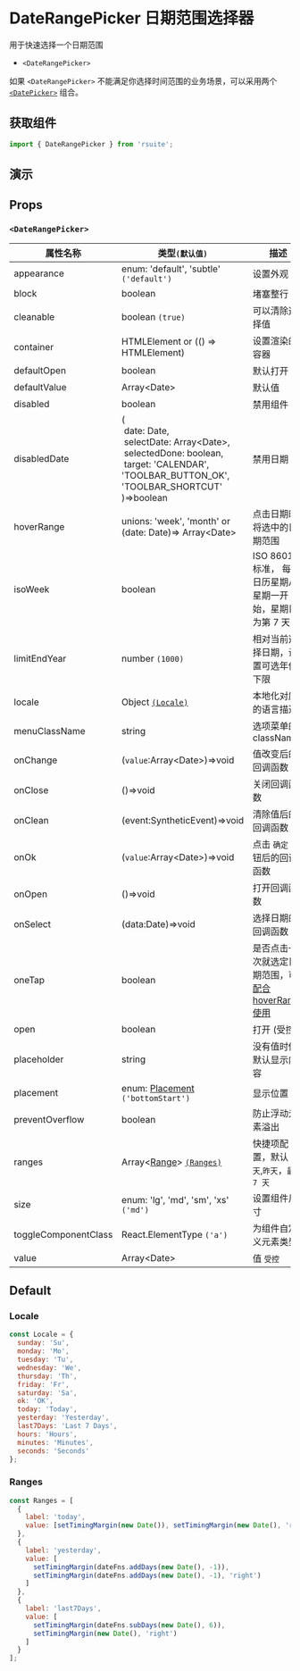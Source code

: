 # DateRangePicker 日期范围选择器

用于快速选择一个日期范围

- `<DateRangePicker>`

如果 `<DateRangePicker>` 不能满足你选择时间范围的业务场景，可以采用两个 [`<DatePicker>`](./date-picker#选择范围) 组合。

## 获取组件

```js
import { DateRangePicker } from 'rsuite';
```

## 演示

<!--{demo}-->

## Props

### `<DateRangePicker>`

| 属性名称             | 类型`(默认值)`                                                                                                                                                                              | 描述                                                            |
| -------------------- | ------------------------------------------------------------------------------------------------------------------------------------------------------------------------------------------- | --------------------------------------------------------------- |
| appearance           | enum: 'default', 'subtle' `('default')`                                                                                                                                                     | 设置外观                                                        |
| block                | boolean                                                                                                                                                                                     | 堵塞整行                                                        |
| cleanable            | boolean `(true)`                                                                                                                                                                            | 可以清除选择值                                                  |
| container            | HTMLElement or (() => HTMLElement)                                                                                                                                                          | 设置渲染的容器                                                  |
| defaultOpen          | boolean                                                                                                                                                                                     | 默认打开                                                        |
| defaultValue         | Array&lt;Date&gt;                                                                                                                                                                           | 默认值                                                          |
| disabled             | boolean                                                                                                                                                                                     | 禁用组件                                                        |
| disabledDate         | (<br/>&nbsp;date: Date,<br/> &nbsp;selectDate: Array&lt;Date&gt;,<br/> &nbsp;selectedDone: boolean, <br/> &nbsp;target: 'CALENDAR', 'TOOLBAR_BUTTON_OK', 'TOOLBAR_SHORTCUT' <br/>)=>boolean | 禁用日期                                                        |
| hoverRange           | unions: 'week', 'month' or (date: Date)=> Array&lt;Date&gt;                                                                                                                                 | 点击日期时将选中的日期范围                                      |
| isoWeek              | boolean                                                                                                                                                                                     | ISO 8601 标准， 每个日历星期从星期一开始，星期日为第 7 天       |
| limitEndYear         | number `(1000)`                                                                                                                                                                             | 相对当前选择日期，设置可选年份下限                              |
| locale               | Object [`(Locale)`](#Locale)                                                                                                                                                                | 本地化对应的语言描述                                            |
| menuClassName        | string                                                                                                                                                                                      | 选项菜单的 className                                            |
| onChange             | (`value`:Array&lt;Date&gt;)=>void                                                                                                                                                           | 值改变后的回调函数                                              |
| onClose              | ()=>void                                                                                                                                                                                    | 关闭回调函数                                                    |
| onClean              | (event:SyntheticEvent)=>void                                                                                                                                                                | 清除值后的回调函数                                              |
| onOk                 | (`value`:Array&lt;Date&gt;)=>void                                                                                                                                                           | 点击 `确定` 按钮后的回调函数                                    |
| onOpen               | ()=>void                                                                                                                                                                                    | 打开回调函数                                                    |
| onSelect             | (data:Date)=>void                                                                                                                                                                           | 选择日期的回调函数                                              |
| oneTap               | boolean                                                                                                                                                                                     | 是否点击一次就选定日期范围，可[配合 hoverRange 使用](#单击模式) |
| open                 | boolean                                                                                                                                                                                     | 打开 (受控)                                                     |
| placeholder          | string                                                                                                                                                                                      | 没有值时候默认显示内容                                          |
| placement            | enum: [Placement](#types) `('bottomStart')`                                                                                                                                                 | 显示位置                                                        |
| preventOverflow      | boolean                                                                                                                                                                                     | 防止浮动元素溢出                                                |
| ranges               | Array<[Range](#types)> [`(Ranges)`](#Ranges)                                                                                                                                                | 快捷项配置，默认 `今天`,`昨天`，`最近 7 天`                     |
| size                 | enum: 'lg', 'md', 'sm', 'xs' `('md')`                                                                                                                                                       | 设置组件尺寸                                                    |
| toggleComponentClass | React.ElementType `('a')`                                                                                                                                                                   | 为组件自定义元素类型                                            |
| value                | Array&lt;Date&gt;                                                                                                                                                                           | 值 `受控`                                                       |

## Default

### Locale

```js
const Locale = {
  sunday: 'Su',
  monday: 'Mo',
  tuesday: 'Tu',
  wednesday: 'We',
  thursday: 'Th',
  friday: 'Fr',
  saturday: 'Sa',
  ok: 'OK',
  today: 'Today',
  yesterday: 'Yesterday',
  last7Days: 'Last 7 Days',
  hours: 'Hours',
  minutes: 'Minutes',
  seconds: 'Seconds'
};
```

### Ranges

```js
const Ranges = [
  {
    label: 'today',
    value: [setTimingMargin(new Date()), setTimingMargin(new Date(), 'right')]
  },
  {
    label: 'yesterday',
    value: [
      setTimingMargin(dateFns.addDays(new Date(), -1)),
      setTimingMargin(dateFns.addDays(new Date(), -1), 'right')
    ]
  },
  {
    label: 'last7Days',
    value: [
      setTimingMargin(dateFns.subDays(new Date(), 6)),
      setTimingMargin(new Date(), 'right')
    ]
  }
];
```
